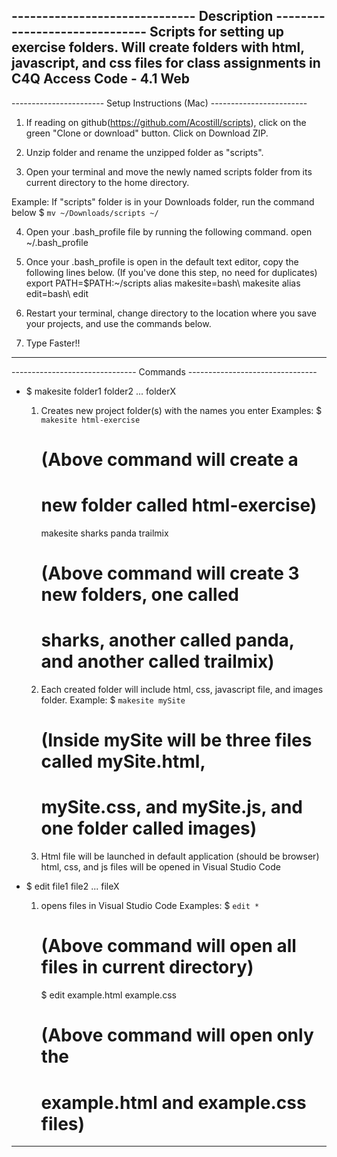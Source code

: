 ------------------------------ Description ------------------------------
Scripts for setting up exercise folders. Will create folders with 
html, javascript, and css files for class assignments in 
C4Q Access Code - 4.1 Web
-------------------------------------------------------------------------

----------------------- Setup Instructions (Mac) ------------------------
1. If reading on github(https://github.com/Acostill/scripts), click on
the green "Clone or download" button.
Click on Download ZIP.

2. Unzip folder and rename the unzipped folder as "scripts".

3. Open your terminal and move the newly named scripts folder from 
its current directory to the home directory.

Example: If "scripts" folder is in your Downloads folder, 
run the command below
$ ```mv ~/Downloads/scripts ~/```

4. Open your .bash_profile file by running the following command.
open ~/.bash_profile

5. Once your .bash_profile is open in the default text editor, copy the 
following lines below. (If you've done this step, no need for duplicates)
export PATH=$PATH:~/scripts
alias makesite=bash\ makesite
alias edit=bash\ edit

6. Restart your terminal, change directory to the location where you save
your projects, and use the commands below.

7. Type Faster!!
-------------------------------------------------------------------------

------------------------------- Commands --------------------------------
* $ makesite folder1 folder2 ... folderX
    1. Creates new project folder(s) with the names you enter
    Examples: 
        $ ```makesite html-exercise```
        #   (Above command will create a 
        #   new folder called html-exercise)
        
        makesite sharks panda trailmix
        #   (Above command will create 3 new folders, one called 
        #   sharks, another called panda, and another called trailmix)

    2. Each created folder will include html, css, javascript file,
       and images folder.
    Example:
        $ ```makesite mySite```
        #   (Inside mySite will be three files called mySite.html, 
        #    mySite.css, and mySite.js, and one folder called images)

    3. Html file will be launched in default application (should be browser)
    html, css, and js files will be opened in Visual Studio Code

* $ edit file1 file2 ... fileX
    1. opens files in Visual Studio Code
    Examples:
        $ ```edit *```
        #   (Above command will open all files in current directory)

        $ edit example.html example.css
        #   (Above command will open only the 
        #   example.html and example.css files)
-------------------------------------------------------------------------